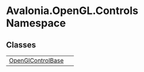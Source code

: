 # Avalonia.OpenGL.Controls Namespace






## Classes
<table>
<tr>
<td><a href="T_Avalonia_OpenGL_Controls_OpenGlControlBase">OpenGlControlBase</a></td>
<td> </td>
</tr>
</table>
